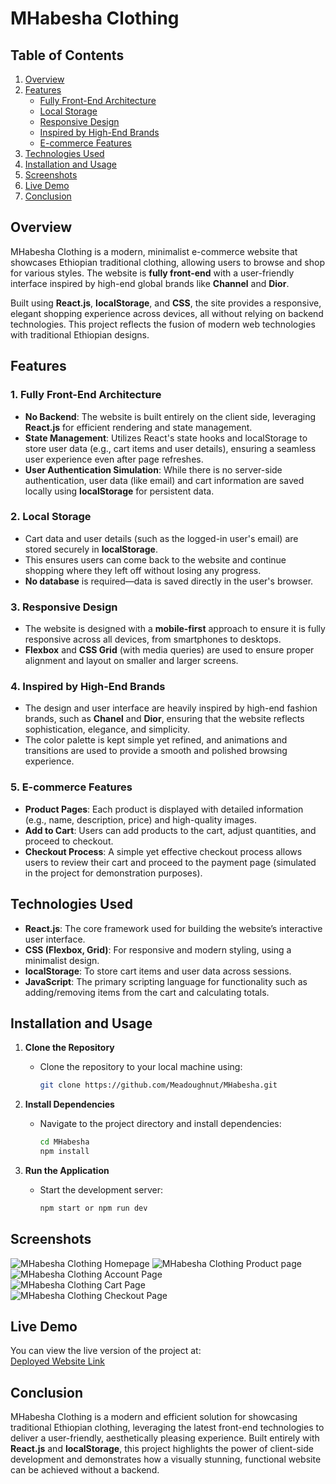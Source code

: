 # MHabesha Clothing


## **Table of Contents**
1. [Overview](#overview)
2. [Features](#features)
   - [Fully Front-End Architecture](#fully-front-end-architecture)
   - [Local Storage](#local-storage)
   - [Responsive Design](#responsive-design)
   - [Inspired by High-End Brands](#inspired-by-high-end-brands)
   - [E-commerce Features](#e-commerce-features)
3. [Technologies Used](#technologies-used)
4. [Installation and Usage](#installation-and-usage)
5. [Screenshots](#screenshots)
6. [Live Demo](#live-demo)
7. [Conclusion](#conclusion)



## **Overview**
MHabesha Clothing is a modern, minimalist e-commerce website that showcases Ethiopian traditional clothing, allowing users to browse and shop for various styles. The website is **fully front-end** with a user-friendly interface inspired by high-end global brands like **Channel** and **Dior**. 

Built using **React.js**, **localStorage**, and **CSS**, the site provides a responsive, elegant shopping experience across devices, all without relying on backend technologies. This project reflects the fusion of modern web technologies with traditional Ethiopian designs.



## **Features**

### 1. **Fully Front-End Architecture**
   - **No Backend**: The website is built entirely on the client side, leveraging **React.js** for efficient rendering and state management.
   - **State Management**: Utilizes React's state hooks and localStorage to store user data (e.g., cart items and user details), ensuring a seamless user experience even after page refreshes.
   - **User Authentication Simulation**: While there is no server-side authentication, user data (like email) and cart information are saved locally using **localStorage** for persistent data.

### 2. **Local Storage**
   - Cart data and user details (such as the logged-in user's email) are stored securely in **localStorage**.
   - This ensures users can come back to the website and continue shopping where they left off without losing any progress.
   - **No database** is required—data is saved directly in the user's browser.

### 3. **Responsive Design**
   - The website is designed with a **mobile-first** approach to ensure it is fully responsive across all devices, from smartphones to desktops.
   - **Flexbox** and **CSS Grid** (with media queries) are used to ensure proper alignment and layout on smaller and larger screens.

### 4. **Inspired by High-End Brands**
   - The design and user interface are heavily inspired by high-end fashion brands, such as **Chanel** and **Dior**, ensuring that the website reflects sophistication, elegance, and simplicity.
   - The color palette is kept simple yet refined, and animations and transitions are used to provide a smooth and polished browsing experience.

### 5. **E-commerce Features**
   - **Product Pages**: Each product is displayed with detailed information (e.g., name, description, price) and high-quality images.
   - **Add to Cart**: Users can add products to the cart, adjust quantities, and proceed to checkout.
   - **Checkout Process**: A simple yet effective checkout process allows users to review their cart and proceed to the payment page (simulated in the project for demonstration purposes).



## **Technologies Used**

- **React.js**: The core framework used for building the website’s interactive user interface.
- **CSS (Flexbox, Grid)**: For responsive and modern styling, using a minimalist design.
- **localStorage**: To store cart items and user data across sessions.
- **JavaScript**: The primary scripting language for functionality such as adding/removing items from the cart and calculating totals.



## **Installation and Usage**

1. **Clone the Repository**
   - Clone the repository to your local machine using:
     ```bash
     git clone https://github.com/Meadoughnut/MHabesha.git
     ```

2. **Install Dependencies**
   - Navigate to the project directory and install dependencies:
     ```bash
     cd MHabesha
     npm install
     ```

3. **Run the Application**
   - Start the development server:
     ```bash
     npm start or npm run dev
     ```



## **Screenshots**

![MHabesha Clothing Homepage](./src/assets/screeshots/homepage.png) 
![MHabesha Clothing Product page](./src/assets/screeshots/productpage.png)  
![MHabesha Clothing Account Page](./src/assets/screeshots/accountpage.png)  
![MHabesha Clothing Cart Page](./src/assets/screeshots/cartpage.png)  
![MHabesha Clothing Checkout Page](./src/assets/screeshots/checkoutpage.png)  




## **Live Demo**

You can view the live version of the project at:  
[Deployed Website Link](https://meadoughnut.github.io/MHabesha/)  




## **Conclusion**

MHabesha Clothing is a modern and efficient solution for showcasing traditional Ethiopian clothing, leveraging the latest front-end technologies to deliver a user-friendly, aesthetically pleasing experience. Built entirely with **React.js** and **localStorage**, this project highlights the power of client-side development and demonstrates how a visually stunning, functional website can be achieved without a backend.



